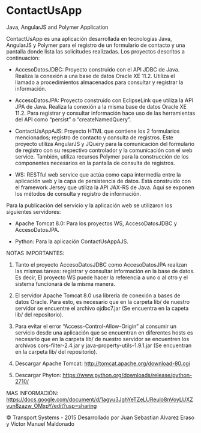 # ContactUsApp

Java, AngularJS and Polymer Application

ContactUsApp es una aplicación desarrollada en tecnologías Java, AngularJS y Polymer para el registro de un formulario de contacto y una pantalla donde lista las solicitudes realizadas.
Los proyectos descritos a continuación:
-	AccesoDatosJDBC: Proyecto construido con el API JDBC de Java. Realiza la conexión a una base de datos Oracle XE 11.2. Utiliza el llamado a procedimientos almacenados para consultar y registrar la información.

-	AccesoDatosJPA: Proyecto construido con EclipseLink que utiliza la API JPA de Java. Realiza la conexión a la misma base de datos Oracle XE 11.2. Para registrar y consultar información hace uso de las herramientas del API como “persist” o “createNamedQuery”.

-	ContactUsAppAJS: Proyecto HTML que contiene los 2 formularios mencionados; registro de contacto y consulta de registros. Este proyecto utiliza AngularJS y JQuery para la comunicación del formulario de registro con su respectivo controlador y la comunicación con el web service. También, utiliza recursos Polymer para la construcción de los componentes necesarios en la pantalla de consulta de registros.

-	WS: RESTful web service que actúa como capa intermedia entre la aplicación web y la capa de persistencia de datos. Está construido con el framework Jersey que utiliza la API JAX-RS de Java. Aquí se exponen los métodos de consulta y registro de información.

Para la publicación del servicio y la aplicación web se utilizaron los siguientes servidores:
-	Apache Tomcat 8.0: Para los proyectos WS, AccesoDatosJDBC y AccesoDatosJPA.

-	Python: Para la aplicación ContactUsAppAJS.

NOTAS IMPORTANTES:
1.	Tanto el proyecto AccesoDatosJDBC como AccesoDatosJPA realizan las mismas tareas: registrar y consultar información en la base de datos. Es decir, El proyecto WS puede hacer la referencia a uno o al otro y el sistema funcionará de la misma manera.

2.	El servidor Apache Tomcat 8.0 usa librería de conexión a bases de datos Oracle. Para esto, es necesario que en la carpeta lib/ de nuestro servidor se encuentre el archivo ojdbc7.jar (Se encuentra en la capeta lib/ del repositorio).

3.	Para evitar el error “Access-Control-Allow-Origin” al consumir un servicio desde una aplicación que se encuentran en diferentes hosts es necesario que en la carpeta lib/ de nuestro servidor se encuentren los archivos cors-filter-2.4.jar y java-property-utils-1.9.1.jar (Se encuentran en la carpeta lib/ del repositorio).

4.	Descargar Apache Tomcat: http://tomcat.apache.org/download-80.cgi 

5.	Descargar Phyton: https://www.python.org/downloads/release/python-2710/ 

MAS INFORMACIÓN: https://docs.google.com/document/d/1agyu3JghYeTZeLUReulo8nVoyLUXZvun8zazw_OMxpY/edit?usp=sharing 

© Transport Systems - 2015
Desarrollado por Juan Sebastian Alvarez Eraso y Víctor Manuel Maldonado
